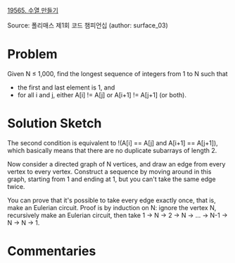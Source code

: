[19565. 수열 만들기](https://www.acmicpc.net/problem/19565)

Source: 폴리매스 제1회 코드 챔피언십
(author: surface_03)


# Problem

Given N ≤ 1,000, find the longest sequence of integers from 1 to N such that

* the first and last element is 1, and
* for all i and j, either A[i] != A[j] or A[i+1] != A[j+1] (or both).

# Solution Sketch

The second condition is equivalent to !(A[i] == A[j] and A[i+1] == A[j+1]), which basically means that there are no duplicate subarrays of length 2.

Now consider a directed graph of N vertices, and draw an edge from every vertex to every vertex. Construct a sequence by moving around in this graph, starting from 1 and ending at 1, but you can't take the same edge twice.

You can prove that it's possible to take every edge exactly once, that is, make an Eulerian circuit. Proof is by induction on N: ignore the vertex N, recursively make an Eulerian circuit, then take 1 → N → 2 → N → ... → N-1 → N → N → 1.

# Commentaries
